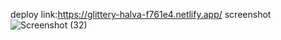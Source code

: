 deploy link:https://glittery-halva-f761e4.netlify.app/
screenshot
![Screenshot (32)](https://github.com/dhananjayverma/Tree/assets/108890988/12db2a16-b2f9-4353-a8de-5e93797d79d7)
